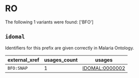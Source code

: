 # RO

The following 1 variants were found: ['BFO']

## `idomal`

Identifiers for this prefix are given correctly in Malaria Ontology.

| external_xref   |   usages_count | usages                                                  |
|-----------------|----------------|---------------------------------------------------------|
| `BFO:SNAP`      |              1 | [IDOMAL:0000002](https://bioregistry.io/IDOMAL:0000002) |

